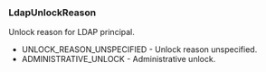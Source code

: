 ### LdapUnlockReason
Unlock reason for LDAP principal.

- UNLOCK_REASON_UNSPECIFIED - Unlock reason unspecified.
- ADMINISTRATIVE_UNLOCK - Administrative unlock.
